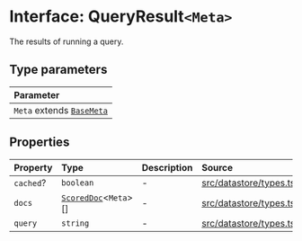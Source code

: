 # Interface: QueryResult`<Meta>`

The results of running a query.

## Type parameters

| Parameter |
| :------ |
| `Meta` extends [`BaseMeta`](../type-aliases/BaseMeta.md) |

## Properties

| Property | Type | Description | Source |
| :------ | :------ | :------ | :------ |
| `cached`? | `boolean` | - | [src/datastore/types.ts:143](https://github.com/colelawrence/dexter/blob/6b94c49/src/datastore/types.ts#L143) |
| `docs` | [`ScoredDoc`](ScoredDoc.md)\<`Meta`\>[] | - | [src/datastore/types.ts:142](https://github.com/colelawrence/dexter/blob/6b94c49/src/datastore/types.ts#L142) |
| `query` | `string` | - | [src/datastore/types.ts:141](https://github.com/colelawrence/dexter/blob/6b94c49/src/datastore/types.ts#L141) |
